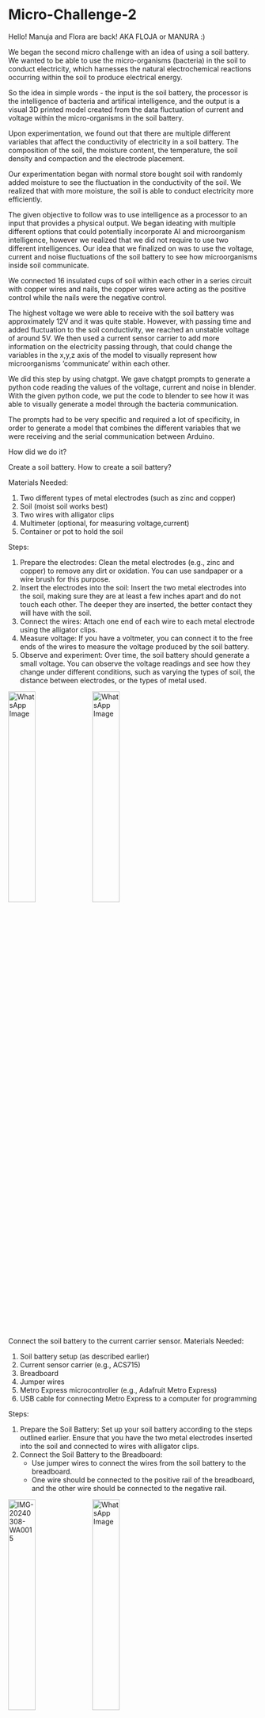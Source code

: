 # Micro-Challenge-2

Hello!
Manuja and Flora are back! AKA FLOJA or MANURA :)

We began the second micro challenge with an idea of using a soil battery. We wanted to be able to use the micro-organisms (bacteria) in the soil to conduct electricity, which harnesses the natural electrochemical reactions occurring within the soil to produce electrical energy.

So the idea in simple words - the input is the soil battery, the processor is the intelligence of bacteria and artifical intelligence, and the output is a visual 3D printed model created from the data fluctuation of current and voltage within the micro-organisms in the soil battery.

Upon experimentation, we found out that there are multiple different variables that affect the conductivity of electricity in a soil battery. The composition of the soil, the moisture content, the temperature, the soil density and compaction and the electrode placement. 

Our experimentation began with normal store bought soil with randomly added moisture to see the fluctuation in the conductivity of the soil. We realized that with more moisture, the soil is able to conduct electricity more efficiently. 

The given objective to follow was to use intelligence as a processor to an input that provides a physical output. We began ideating with multiple different options that could potentially incorporate AI and microorganism intelligence, however we realized that we did not require to use two different intelligences. Our idea that we finalized on was to use the voltage, current and noise fluctuations of the soil battery to see how microorganisms inside soil communicate. 

We connected 16 insulated cups of soil within each other in a series circuit with copper wires and nails, the copper wires were acting as the positive control while the nails were the negative control.

The highest voltage we were able to receive with the soil battery was approximately 12V and it was quite stable. However, with passing time and added fluctuation to the soil conductivity, we reached an unstable voltage of around 5V. We then used a current sensor carrier to add more information on the electricity passing through, that could change the variables in the x,y,z axis of the model to visually represent how microorganisms ‘communicate’ within each other. 

We did this step by using chatgpt. We gave chatgpt prompts to generate a python code reading the values of the voltage, current and noise in blender. With the given python code, we put the code to blender to see how it was able to visually generate a model through the bacteria communication. 

The prompts had to be very specific and required a lot of specificity, in order to generate a model that combines the different variables that we were receiving and the serial communication between Arduino.

How did we do it?

Create a soil battery. How to create a soil battery? 

Materials Needed:
1. Two different types of metal electrodes (such as zinc and copper)
2. Soil (moist soil works best)
3. Two wires with alligator clips
4. Multimeter (optional, for measuring voltage,current)
5. Container or pot to hold the soil

Steps:
1. Prepare the electrodes: Clean the metal electrodes (e.g., zinc and copper) to remove any dirt or oxidation. You can use sandpaper or a wire brush for this purpose.
2. Insert the electrodes into the soil: Insert the two metal electrodes into the soil, making sure they are at least a few inches apart and do not touch each other. The deeper they are inserted, the better contact they will have with the soil.
3. Connect the wires: Attach one end of each wire to each metal electrode using the alligator clips.
4. Measure voltage: If you have a voltmeter, you can connect it to the free ends of the wires to measure the voltage produced by the soil battery. 
5. Observe and experiment: Over time, the soil battery should generate a small voltage. You can observe the voltage readings and see how they change under different conditions, such as varying the types of soil, the distance between electrodes, or the types of metal used.

 <img src="WhatsApp Image 2024-03-08 at 12.59.25_a627a23a.jpg" alt="WhatsApp Image" width="33%">   <img src="IMG-20240308-WA0012.jpg" alt="WhatsApp Image" width="33%">


Connect the soil battery to the current carrier sensor. 
Materials Needed:
1. Soil battery setup (as described earlier)
2. Current sensor carrier (e.g., ACS715)
3. Breadboard
4. Jumper wires
5. Metro Express microcontroller (e.g., Adafruit Metro Express)
6. USB cable for connecting Metro Express to a computer for programming

Steps:
1. Prepare the Soil Battery: Set up your soil battery according to the steps outlined earlier. Ensure that you have the two metal electrodes inserted into the soil and connected to wires with alligator clips.
2. Connect the Soil Battery to the Breadboard:
   - Use jumper wires to connect the wires from the soil battery to the breadboard. 
   - One wire should be connected to the positive rail of the breadboard, and the other wire should be connected to the negative rail.

<img src="IMG-20240308-WA0015.jpg" alt="IMG-20240308-WA0015" width="33%"> <img src="WhatsApp Image 2024-03-08 at 12.59.25_af2f5d52.jpg" alt="WhatsApp Image" width="33%">


Code to read soil battery current: code found on internet, lost the site but we will find it again

    float V;      // Voltage variable
float I;      // Current variable
float Iav;    // Current average variable
float noise;  // Noise variable
int n;        // Counter variable
int R;        // Raw ADC reading variable
int Rav;      // Raw Average ADC reading variable

const int analogInPin = A0;    // Analog input pin connected to the ACS724 output
float voltageReference = 5.0;  // Voltage reference for the Arduino (in volts)
//float sensitivity = 0.066;     // Sensitivity of the ACS724 sensor (mV per A)
float sensitivity = 66;
void setup() {
  Serial.begin(9600);  // Initialize serial communication
}

void loop() {
  for (n = 0; n < 10; n++) {      // Do 10 times over
    V = analogRead(analogInPin);  // Read the voltage on the A0 pin
    R = V;                        // Set R equal to the raw ADC value
    delay(10);

    V = (V / 1023.0) * 5000;  // Convert the digital ADC value to millivolts (5V)
    I = V / sensitivity;      // Convert the sensor voltage reading to Amps
    V = V/1000;
    I = I;
    Serial.print("V = ");
    Serial.print(V);
    Serial.print(" V\t");  // Print voltage
    Serial.print("I = ");
    Serial.print(I);
    Serial.println(" mA");  // Print current

    Iav = Iav + I;  // Sum up the ten current measurements
    Rav = Rav + R;  // Sum up the ten digital ADC measurements

    if (n == 9) {      // If at the tenth measurement, take the average
      Iav = Iav / 10;  // Calculate the average current
      Rav = Rav / 10;  // Calculate the average digital ADC reading

      // Calculate noise (standard deviation)
      noise = 0;
      for (int i = 0; i < 10; i++) {
        V = analogRead(analogInPin);
        R = V;
        delay(10);
        V = (V / 1023.0) * 5000;
        I = V / sensitivity;
        noise += pow(I - Iav, 2);
      }
      noise = sqrt(noise / 10);

      Serial.print("Iav = ");
      Serial.print(Iav);  // Print out the average current value
      Serial.print("\tNoise = ");
      Serial.println(noise);  // Print out the noise value

      Iav = 0;  // Reset the Iav value for the next run
      Rav = 0;  // Reset the Rav value for the next run
      delay(2000);
    }
  }
}


4. Connect the Current Sensor Carrier to the Breadboard:
   - Place the current sensor carrier (e.g., ACS712) on the breadboard.
   - Connect its power pins (VCC and GND) to the respective power rails on the breadboard using jumper wires.
   - Connect the output pin of the current sensor carrier to a free row on the breadboard.
5. Connect the Metro Express Microcontroller:
   - Connect the Metro Express microcontroller to the breadboard using jumper wires.
   - Connect the 5V and GND pins of the Metro Express to the respective power rails on the breadboard.
   - Connect a digital input pin (e.g., pin 13) of the Metro Express to the output pin of the current sensor carrier.
6. Program the Metro Express:
   - Write a program for the Metro Express microcontroller that reads the output of the current sensor carrier and performs any desired actions based on the current readings. You may need to install libraries for interfacing with the current sensor carrier.
   - Upload the program to the Metro Express using the Arduino IDE or CircuitPython.
7. Test the Setup:
   - Power on the Metro Express microcontroller.
   - Monitor the current readings from the soil battery using the current sensor carrier. You can use the serial monitor in your programming environment to view the readings.

<img src="Model Image 1.png" alt="IMAGE 6" width="33%"> <img src="Model Image 2.png" alt="IMAGE 6" width="33%"> <img src="Model GIF.gif" alt="IMAGE 6" width="33%"> <img src="Model image with code.png" alt="IMAGE 6" width="33%"> 

Explanation of code

4. Connect the Current Sensor Carrier to the Breadboard:
   - Place the current sensor carrier (e.g., ACS712) on the breadboard.
   - Connect its power pins (VCC and GND) to the respective power rails on the breadboard using jumper wires.
   - Connect the output pin of the current sensor carrier to a free row on the breadboard.
5. Connect the Metro Express Microcontroller:
   - Connect the Metro Express microcontroller to the breadboard using jumper wires.
   - Connect the 5V and GND pins of the Metro Express to the respective power rails on the breadboard.
   - Connect analog input pin (e.g., A0) of the Metro Express to the output pin of the current sensor carrier.
6. Program the Metro Express:
   - Write a code for the Metro Express microcontroller that reads the output of the current sensor carrier and performs any desired actions based on the current readings. You may need to install libraries for interfacing with the current sensor carrier.
   - Upload the code to the Metro Express using the Arduino IDE.
7. Test the Setup:
   - Monitor the current readings from the soil battery using the current sensor carrier. You can use the serial monitor in your programming environment to view the readings.


Take the readings from the current carrier sensor and develop a python code - prompting it such that with the readings provided, the model creates changes and varies as the fluctuation in the current and voltage occurs.

Learnings - 
- How microorganisms work and function. 
- How to create a soil battery and tweak it with different variables and feedings to generate fluctuation in current. 
- What a current sensor carrier is and how we can use it and how it provides different variables.
- How to connect all these different variables and generate a python code to then generate a blender model.
- It was very interesting to see how microorganisms work and if presented visually how it looks because we did not know what to expect. 

The Future - 
- We would like to change some factors in the soil to see how it affects the conductivity - through different variables like temperature, moisture, mediums like algae/moss 
- We would like to use different mediums to 3D print the model like resin printing to get a cleaner model.
- To see how we may develop more interactive models generated from microorganism intelligence
- To develop such batteries but with different elements like sand, water etc.


Examples of prompts 



Steps to connect arduino to blender console:
Closer Arduino serial monitor to let the blender port connection come in
Open Blender
Open text editor
Paste code
Run code
Check for errors in blender python console
If running the blender python console should should start printing the data sent from Arduino


Python code generating curve and spheres every 2 sec depending on current and voltage coming in:


```import bpy
import serial.tools.list_ports

def find_available_com_port():
    ports = [port.device for port in serial.tools.list_ports.comports()]
    if ports:
        return ports[0]  # Return the first available port
    else:
        return None  # No available ports


def create_speculative_shape(x, y, z, scale, raw_data):
    min_radius = 0.2  # Minimum radius for visibility
    radius = max(scale * 0.1, min_radius)  # Ensure the radius is at least 0.2 meters
    bpy.ops.mesh.primitive_uv_sphere_add(radius=radius, location=(x, y, z), segments=32, ring_count=16)
    sphere_obj = bpy.context.active_object
    
    # Set the name of the sphere as the raw data
    sphere_obj.name = raw_data


def create_speculative_curve(x, y, z, scale, raw_data):
    bpy.ops.curve.primitive_bezier_curve_add(enter_editmode=False, align='WORLD', location=(x, y, z), scale=(1.0, scale, 1.0))
    
    curve_obj = bpy.context.active_object
    
    # Use the raw data as the name for the curve
    curve_obj.name = raw_data
    
    # Set the depth property for extrusion
    curve_obj.data.bevel_depth = 0.05
    
    return curve_obj

def parse_data(data):
    try:
        voltage_start = data.index("V = ") + len("V = ")
        current_start = data.index("I = ") + len("I = ")
        voltage = float(data[voltage_start:voltage_start + 5])
        current = float(data[current_start:current_start + 6])
        return voltage, current
    except ValueError:
        return None, None

# Declare last_voltage as a global variable
last_voltage = 0.0

# Declare last_current as a global variable
last_current = 0.0

def read_serial_port():
    global x_coordinate
    global y_coordinate
    global last_voltage
    global last_current


    '''
    global x_coordinate_sphere
    global y_coordinate_sphere
    global last_current
    '''

    data = ser.readline().decode().strip()
    print(f"Raw Data: {data}")

    voltage, current = parse_data(data)
    
    print(voltage)
    print(current)

    if voltage is not None and current is not None:
        print(f"Voltage: {voltage} V, Current: {current} mA")

        # Calculate scaling factor based on voltage change
        scaling_factor = 1.0 + (voltage - last_voltage) / 0.01 * 2
        diff = current - last_current
        scaling_factor_sphere =  1.0 + (diff) / 0.01 * 1/3 

        #print(diff)

        #print(scaling_factor_sphere)

        scaling_factor_sphere = scaling_factor_sphere/2 + 0.5

        print(scaling_factor_sphere)

        # Use the scaled current as the scale for the sphere
        sphere_obj = create_speculative_shape(x_coordinate, y_coordinate, 0, scale=scaling_factor_sphere, raw_data=data)
        # Use the scaled voltage as the scale for the curve
        curve_obj = create_speculative_curve(x_coordinate, y_coordinate, 0, scale=scaling_factor, raw_data=data)

        # Update the curve's y-axis scale based on voltage change
        curve_obj.scale.y = scaling_factor
        #sphere_obj.scale = (scaling_factor_sphere,scaling_factor_sphere,scaling_factor_sphere)
        # Update last_voltage for the next iteration
        last_voltage = voltage

        
        # Update last_current for the next iteration
        last_current = current

        # Increment y_coordinate by 0.05 for the next curve along the y-axis
        # Displacement distance of both objects.
        y_coordinate += 0.2

        # Rotate the curve to face the sky
        curve_obj.rotation_euler = (0, 0, 0)  # Reset rotation
        curve_obj.rotation_euler.rotate_axis("X", 1.5708)  # 1.5708 radians is approximately 90 degrees around X-axis

    return 2.0

com_port = find_available_com_port()

if com_port:
    print(f"Connecting to {com_port}")
    ser = serial.Serial(com_port, 9600, timeout=1)

    x_coordinate = 0.0
    y_coordinate = 0.0

    bpy.app.timers.register(read_serial_port)
else:
    print("No available COM ports found.")```
